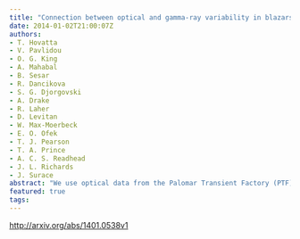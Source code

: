 ```yaml
---
title: "Connection between optical and gamma-ray variability in blazars"
date: 2014-01-02T21:00:07Z
authors:
- T. Hovatta
- V. Pavlidou
- O. G. King
- A. Mahabal
- B. Sesar
- R. Dancikova
- S. G. Djorgovski
- A. Drake
- R. Laher
- D. Levitan
- W. Max-Moerbeck
- E. O. Ofek
- T. J. Pearson
- T. A. Prince
- A. C. S. Readhead
- J. L. Richards
- J. Surace
abstract: "We use optical data from the Palomar Transient Factory (PTF) and the Catalina Real-Time Transient Survey (CRTS) to study the variability of gamma-ray detected and non-detected objects in a large population of active galactic nuclei (AGN) selected from the Candidate Gamma-Ray Blazar Survey and Fermi Gamma-Ray Space Telescope catalogs. Our samples include 714 sources with PTF data and 1244 sources with CRTS data. We calculate the intrinsic modulation index to quantify the optical variability amplitude in these samples. We find the gamma-ray detected objects to be more variable than the non-detected ones. The flat spectrum radio quasars (FSRQs) are more variable than the BL Lac objects in our sample, but the significance of the difference depends on the sample used. When dividing the objects based on their synchrotron peak frequency, we find the low synchrotron peaked (LSP) objects to be significantly more variable than the high synchrotron peaked (HSP) ones, explaining the difference between the FSRQs and BL Lacs. This could be due to the LSPs being observed near their electron energy peak, while in the HSPs the emission is caused by lower energy electrons, which cool more slowly. We also find a significant correlation between the optical and gamma-ray fluxes that is stronger in the HSP BL Lacs than in the FSRQs. The FSRQs in our sample are also more Compton dominated than the HSP BL Lacs. These findings are consistent with models where the gamma-ray emission of HSP objects is produced by the synchrotron self-Compton mechanism, while the LSP objects need an additional external Compton component that increases the scatter in the flux-flux correlation."
featured: true
tags:
---
```

http://arxiv.org/abs/1401.0538v1